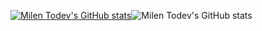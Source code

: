 [![Milen Todev's GitHub stats](https://github-readme-stats.vercel.app/api?username=todevmilen)](https://github.com/anuraghazra/github-readme-stats)![Milen Todev's GitHub stats](https://github-readme-stats.vercel.app/api?username=todevmilen&count_private=true)


